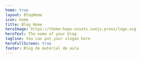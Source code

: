 ```yaml
---
home: true
layout: BlogHome
icon: home
title: Blog Home
heroImage: https://theme-hope-assets.vuejs.press/logo.svg
heroText: The name of your blog
tagline: You can put your slogan here
heroFullScreen: true
footer: Blog de material de aula
---
```


